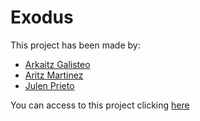 Exodus
======

This project has been made by:
* [Arkaitz Galisteo](https://github.com/SrArkaitz "Arkaitz github account page")
* [Aritz Martinez](https://github.com/AritzMartinez "Aritz github account page")
* [Julen Prieto](https://github.com/AritzMartinez "Julen github account page")

You can access to this project clicking [here](http://finaldaw2020.herokuapp.com)
